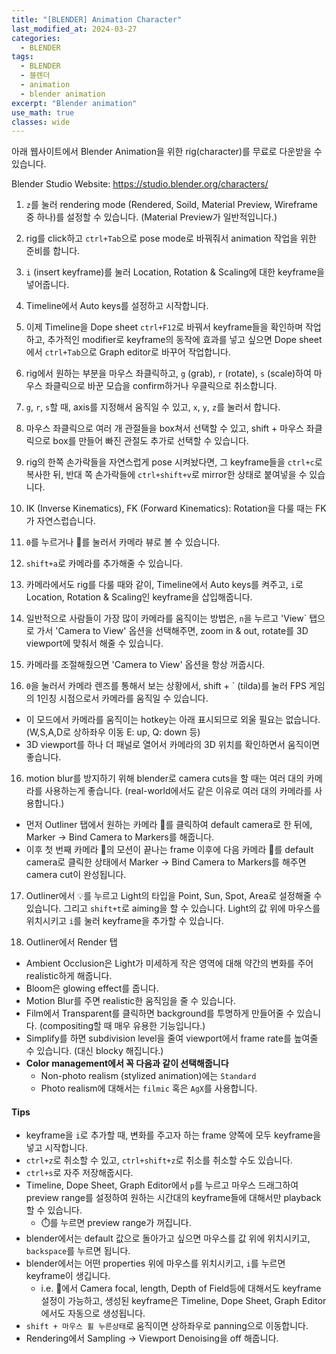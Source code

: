 ```yaml
---
title: "[BLENDER] Animation Character"
last_modified_at: 2024-03-27
categories:
  - BLENDER
tags:
  - BLENDER
  - 블렌더
  - animation
  - blender animation
excerpt: "Blender animation"
use_math: true
classes: wide
---
```


아래 웹사이트에서 Blender Animation을 위한 rig(character)를 무료로 다운받을 수 있습니다.

Blender Studio Website: https://studio.blender.org/characters/

1. `z`를 눌러 rendering mode (Rendered, Soild, Material Preview, Wireframe 중 하나)를 설정할 수 있습니다. (Material Preview가 일반적입니다.)

1. rig를 click하고 `ctrl+Tab`으로 pose mode로 바꿔줘서 animation 작업을 위한 준비를 합니다.

2. `i` (insert keyframe)를 눌러 Location, Rotation & Scaling에 대한 keyframe을 넣어줍니다.

3. Timeline에서 Auto keys를 설정하고 시작합니다.

4. 이제 Timeline을 Dope sheet `ctrl+F12`로 바꿔서 keyframe들을 확인하며 작업하고, 추가적인 modifier로 keyframe의 동작에 효과를 넣고 싶으면 Dope sheet에서 `ctrl+Tab`으로 Graph editor로 바꾸어 작업합니다.

5. rig에서 원하는 부분을 마우스 좌클릭하고, `g` (grab), `r` (rotate), `s` (scale)하여 마우스 좌클릭으로 바꾼 모습을 confirm하거나 우클릭으로 취소합니다.

6. `g`, `r`, `s`할 때, axis를 지정해서 움직일 수 있고, `x`, `y`, `z`를 눌러서 합니다.

7. 마우스 좌클릭으로 여러 개 관절들을 box쳐서 선택할 수 있고, shift + 마우스 좌클릭으로 box를 만들어 빠진 관절도 추가로 선택할 수 있습니다.

8. rig의 한쪽 손가락들을 자연스럽게 pose 시켜놨다면, 그 keyframe들을 `ctrl+c`로 복사한 뒤, 반대 쪽 손가락들에 `ctrl+shift+v`로 mirror한 상태로 붙여넣을 수 있습니다.

9. IK (Inverse Kinematics), FK (Forward Kinematics): Rotation을 다룰 때는 FK가 자연스럽습니다.

10. `0`를 누르거나 🎥를 눌러서 카메라 뷰로 볼 수 있습니다.

11. `shift+a`로 카메라를 추가해줄 수 있습니다.

12. 카메라에서도 rig를 다룰 때와 같이, Timeline에서 Auto keys를 켜주고, `i`로 Location, Rotation & Scaling인 keyframe을 삽입해줍니다.

13. 일반적으로 사람들이 가장 많이 카메라를 움직이는 방법은, `n`을 누르고 'View` 탭으로 가서 'Camera to View' 옵션을 선택해주면, zoom in & out, rotate를 3D viewport에 맞춰서 해줄 수 있습니다.

14. 카메라를 조절해줬으면 'Camera to View' 옵션을 항상 꺼줍시다.

15. `0`을 눌러서 카메라 렌즈를 통해서 보는 상황에서, shift + ` (tilda)를 눌러 FPS 게임의 1인칭 시점으로서 카메라를 움직일 수 있습니다.
- 이 모드에서 카메라를 움직이는 hotkey는 아래 표시되므로 외울 필요는 없습니다. (W,S,A,D로 상하좌우 이동 E: up, Q: down 등)
- 3D viewport를 하나 더 패널로 열어서 카메라의 3D 위치를 확인하면서 움직이면 좋습니다.

16. motion blur를 방지하기 위해 blender로 camera cuts을 할 때는 여러 대의 카메라를 사용하는게 좋습니다. (real-world에서도 같은 이유로 여러 대의 카메라를 사용합니다.)
- 먼저 Outliner 탭에서 원하는 카메라 🎥를 클릭하여 default camera로 한 뒤에, Marker -> Bind Camera to Markers를 해줍니다.
- 이후 첫 번째 카메라 🎥의 모션이 끝나는 frame 이후에 다음 카메라 🎥를 default camera로 클릭한 상태에서 Marker -> Bind Camera to Markers를 해주면 camera cut이 완성됩니다.

17. Outliner에서 💡를 누르고 Light의 타입을 Point, Sun, Spot, Area로 설정해줄 수 있습니다. 그리고 `shift+t`로 aiming을 할 수 있습니다. Light의 값 위에 마우스를 위치시키고 `i`를 눌러 keyframe을 추가할 수 있습니다.

18. Outliner에서 Render 탭
- Ambient Occlusion은 Light가 미세하게 작은 영역에 대해 약간의 변화를 주어 realistic하게 해줍니다.
- Bloom은 glowing effect를 줍니다.
- Motion Blur를 주면 realistic한 움직임을 줄 수 있습니다.
- Film에서 Transparent를 클릭하면 background를 투명하게 만들어줄 수 있습니다. (compositing할 때 매우 유용한 기능입니다.)
- Simplify를 하면 subdivision level을 줄여 viewport에서 frame rate를 높여줄 수 있습니다. (대신 blocky 해집니다.)
- **Color management에서 꼭 다음과 같이 선택해줍니다**
  - Non-photo realism (stylized animation)에는 `Standard`
  - Photo realism에 대해서는 `filmic` 혹은 `AgX`를 사용합니다.


#### Tips
- keyframe을 `i`로 추가할 때, 변화를 주고자 하는 frame 양쪽에 모두 keyframe을 넣고 시작합니다.
- `ctrl+z`로 취소할 수 있고, `ctrl+shift+z`로 취소를 취소할 수도 있습니다.
- `ctrl+s`로 자주 저장해줍시다.
- Timeline, Dope Sheet, Graph Editor에서 `p`를 누르고 마우스 드래그하여 preview range를 설정하여 원하는 시간대의 keyframe들에 대해서만 playback할 수 있습니다.
  - ⏱️를 누르면 preview range가 꺼집니다.
- blender에서는 default 값으로 돌아가고 싶으면 마우스를 값 위에 위치시키고, `backspace`를 누르면 됩니다.
- blender에서는 어떤 properties 위에 마우스를 위치시키고, `i`를 누르면 keyframe이 생깁니다.
  - i.e. 🎥에서 Camera focal, length, Depth of Field등에 대해서도 keyframe 설정이 가능하고, 생성된 keyframe은 Timeline, Dope Sheet, Graph Editor에서도 자동으로 생성됩니다.
- `shift + 마우스 휠 누른상태`로 움직이면 상하좌우로 panning으로 이동합니다.
-  Rendering에서 Sampling -> Viewport Denoising을 off 해줍니다. 


